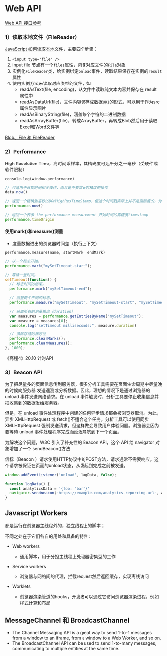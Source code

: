# Web API

[Web API 接口参考](https://developer.mozilla.org/zh-CN/docs/Web/API)

### 1）读取本地文件（FileReader）

[JavaScript 如何读取本地文件](https://segmentfault.com/a/1190000021436482)，主要四个步骤：

1. `<input type='file' />`
2. input file 节点有一个`files`属性，包含对应文件的`File`对象
3. 实例化`FileReader`类，给实例绑定`onload`事件，读取结果保存在实例的`result`属性
4. 使用实例方法来读取对应类型的文件，如
   - readAsText(file, encoding)，从文件中读取纯文本内容并保存在 result 属性中
   - readAsDataUrl(file)，文件内容保存成数据`URI`的形式，可以用于作为src属性显示图片
   - readAsBinaryString(file)，涵盖每个字符的二进制数据
   - readAsArrayBuffer(file)，转成ArrayBuffer，再转成Blob然后用于读取Excel和Word文件等

[Blob、File 和 FileReader](https://lins403.github.io/vuepress-doc/notesList/javascript/advanced/binary.html#file-%E5%92%8C-filereader)



### 2）Performance

High Resolution Time，高时间采样率，其精确度可达千分之一毫秒（受硬件或软件限制）

```
console.log(window.performance)
```

```js
// 只适用于日期时间相关操作，而且是不要求计时精度的操作
data.now()

// 返回一个精确到毫秒的DOMHighResTimeStamp，但这个时间戳实际上并不是高精度的，为了降低安全威胁，浏览器做了不同程度上的四舍五入处理。
performance.now()

// 返回一个表示 the performance measurement 开始时间的高精度timestamp
performance.timeOrigin
```

#### 使用mark()和measure()测量

- 度量数据进出的浏览器时间差（执行上下文）

`performance.measure(name, startMark, endMark)`

```js
// 以一个标志开始。
performance.mark("mySetTimeout-start");

// 等待一些时间。
setTimeout(function() {
  // 标志时间的结束。
  performance.mark("mySetTimeout-end");

  // 测量两个不同的标志。
  performance.measure("mySetTimeout", "mySetTimeout-start", "mySetTimeout-end");

  // 获取所有的测量输出（duration）
  var measures = performance.getEntriesByName("mySetTimeout");
  var measure = measures[0];
  console.log("setTimeout milliseconds:", measure.duration)

  // 清除存储的标志位
  performance.clearMarks();
  performance.clearMeasures();
}, 1000);
```

《高程4》20.10 计时API



### 3）Beacon API

为了把尽量多的页面信息传到服务器，很多分析工具需要在页面生命周期中尽量晚的时候向服务器 发送遥测或分析数据。因此，理想的情况下是通过浏览器的 unload 事件发送网络请求。在 unload 事件触发时，分析工具要停止收集信息并把收集到的数据发给服务器。

但是，在 unload 事件处理程序中创建的任何异步请求都会被浏览器取消。为此，异步 XMLHttpRequest 或 fetch()不适合这个任务。分析工具可以使用同步 XMLHttpRequest 强制发送请求，但这样做会导致用户体验问题。浏览器会因为要等待 unload 事件处理程序完成而延迟导航到下一个页面。

为解决这个问题，W3C 引入了补充性的 Beacon API，这个 API 给 navigator 对象增加了一个 sendBeacon()方法

信标（Beacon ）请求使用HTTP协议中的POST方法，请求通常不需要响应。这个请求被保证在页面的unload状态，从发起到完成之前被发送。

```js
window.addEventListener('unload', logData, false);

function logData() {
  const analyticsData = '{foo: "bar"}'
  navigator.sendBeacon('https://example.com/analytics-reporting-url', analyticsData);
}
```



## Javascript Workers

都是运行在浏览器主线程外的，独立线程上的脚本；

不同之处在于它们各自的用处和具备的特性：

- Web workers
  - 通用脚本，用于分担主线程上处理器密集型的工作

- Service workers
  - 浏览器与网络间的代理，拦截request然后返回缓存，实现离线访问
- Worklets
  - 浏览器渲染管道的hooks，开发者可以通过它访问浏览器渲染进程，例如样式计算和布局

## MessageChannel 和 BroadcastChannel

- The Channel Messaging API is a great way to send 1-to-1 messages from a window to an iframe, from a window to a Web Worker, and so on.
- The BroadcastChannel API can be used to send 1-to-many messages, communicating to multiple entities at the same time.
